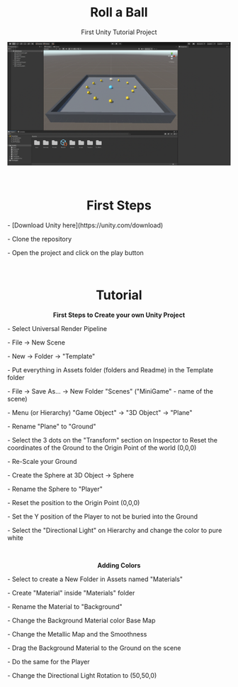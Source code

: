 <h1 align="center">Roll a Ball</h1>
<p align="center">First Unity Tutorial Project</p>

![Unity screenshot](./gameprint.png)

<br>
<h1 align="center">First Steps</h1>
<p>- [Download Unity here](https://unity.com/download)</p>
<p>- Clone the repository</p>
<p>- Open the project and click on the play button</p>

<br>
<h1 align="center">Tutorial</h1>
<p align="center"><b>First Steps to Create your own Unity Project</b></p>
<p>- Select Universal Render Pipeline</p>
<p>- File -> New Scene</p>
<p>- New -> Folder -> "Template"</p>
<p>- Put everything in Assets folder (folders and Readme) in the Template folder</p>
<p>- File -> Save As... -> New Folder "Scenes" ("MiniGame" - name of the scene)</p>
<p>- Menu (or Hierarchy) "Game Object" -> "3D Object" -> "Plane"</p>
<p>- Rename "Plane" to "Ground"</p>
<p>- Select the 3 dots on the "Transform" section on Inspector to Reset the coordinates of the Ground to the Origin Point of the world (0,0,0)</p>
<p>- Re-Scale your Ground</p>
<p>- Create the Sphere at 3D Object -> Sphere</p>
<p>- Rename the Sphere to "Player"</p>
<p>- Reset the position to the Origin Point (0,0,0)</p>
<p>- Set the Y position of the Player to not be buried into the Ground</p>
<p>- Select the "Directional Light" on Hierarchy and change the color to pure white</p>
<br>
<p align="center"><b>Adding Colors</b></p>
<p>- Select to create a New Folder in Assets named "Materials"</p>
<p>- Create "Material" inside "Materials" folder</p>
<p>- Rename the Material to "Background"</p>
<p>- Change the Background Material color Base Map</p>
<p>- Change the Metallic Map and the Smoothness</p>
<p>- Drag the Background Material to the Ground on the scene</p>
<p>- Do the same for the Player</p>
<p>- Change the Directional Light Rotation to (50,50,0)</p>
